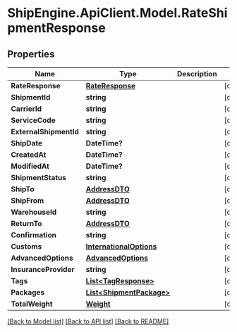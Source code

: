 # ShipEngine.ApiClient.Model.RateShipmentResponse
## Properties

Name | Type | Description | Notes
------------ | ------------- | ------------- | -------------
**RateResponse** | [**RateResponse**](RateResponse.md) |  | [optional] 
**ShipmentId** | **string** |  | [optional] 
**CarrierId** | **string** |  | [optional] 
**ServiceCode** | **string** |  | [optional] 
**ExternalShipmentId** | **string** |  | [optional] 
**ShipDate** | **DateTime?** |  | [optional] 
**CreatedAt** | **DateTime?** |  | [optional] 
**ModifiedAt** | **DateTime?** |  | [optional] 
**ShipmentStatus** | **string** |  | [optional] 
**ShipTo** | [**AddressDTO**](AddressDTO.md) |  | [optional] 
**ShipFrom** | [**AddressDTO**](AddressDTO.md) |  | [optional] 
**WarehouseId** | **string** |  | [optional] 
**ReturnTo** | [**AddressDTO**](AddressDTO.md) |  | [optional] 
**Confirmation** | **string** |  | [optional] 
**Customs** | [**InternationalOptions**](InternationalOptions.md) |  | [optional] 
**AdvancedOptions** | [**AdvancedOptions**](AdvancedOptions.md) |  | [optional] 
**InsuranceProvider** | **string** |  | [optional] 
**Tags** | [**List&lt;TagResponse&gt;**](TagResponse.md) |  | [optional] 
**Packages** | [**List&lt;ShipmentPackage&gt;**](ShipmentPackage.md) |  | [optional] 
**TotalWeight** | [**Weight**](Weight.md) |  | [optional] 

[[Back to Model list]](../README.md#documentation-for-models) [[Back to API list]](../README.md#documentation-for-api-endpoints) [[Back to README]](../README.md)

